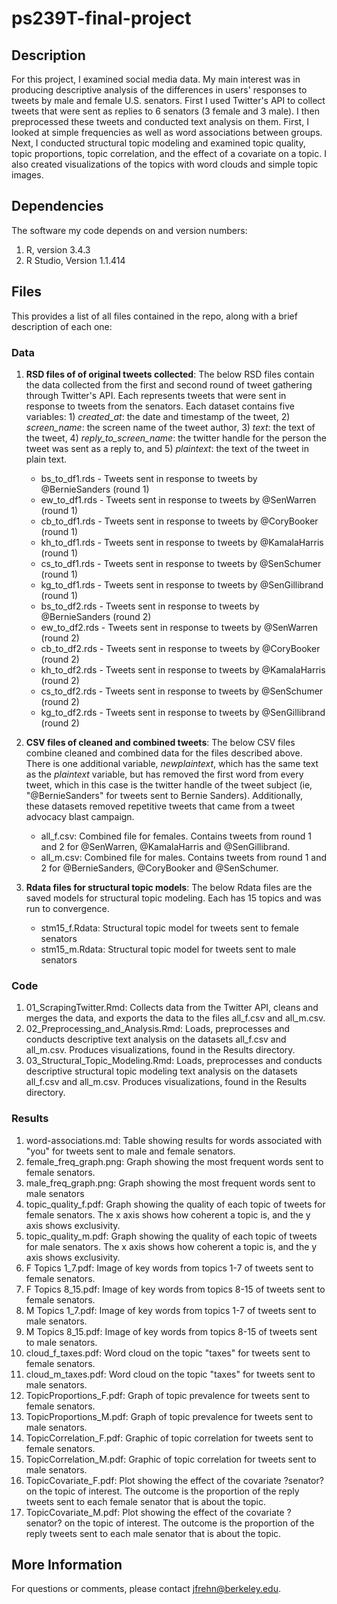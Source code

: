 # ps239T-final-project

## Description

For this project, I examined social media data. My main interest was in producing descriptive analysis of the differences in users' responses to tweets by male and female U.S. senators. First I used Twitter's API to collect tweets that were sent as replies to 6 senators (3 female and 3 male). I then preprocessed these tweets and conducted text analysis on them. First, I looked at simple frequencies as well as word associations between groups. Next, I conducted structural topic modeling and examined topic quality, topic proportions, topic correlation, and the effect of a covariate on a topic. I also created visualizations of the topics with word clouds and simple topic images. 


## Dependencies

The software my code depends on and version numbers:

1. R, version 3.4.3
2. R Studio, Version 1.1.414


## Files

This provides a list of all files contained in the repo, along with a brief description of each one:

### Data

1. **RSD files of of original tweets collected**: The below RSD files contain the data collected from the first and second round of tweet gathering through Twitter's API. Each represents tweets that were sent in response to tweets from the senators. Each dataset contains five variables: 1) *created_at*: the date and timestamp of the tweet, 2) *screen_name*: the screen name of the tweet author, 3) *text*: the text of the tweet, 4) *reply_to_screen_name*: the twitter handle for the person the tweet was sent as a reply to, and 5) *plaintext*: the text of the tweet in plain text. 
    - bs_to_df1.rds - Tweets sent in response to tweets by @BernieSanders (round 1)
    - ew_to_df1.rds - Tweets sent in response to tweets by @SenWarren (round 1)
    - cb_to_df1.rds - Tweets sent in response to tweets by @CoryBooker (round 1)
    - kh_to_df1.rds - Tweets sent in response to tweets by @KamalaHarris (round 1)
    - cs_to_df1.rds - Tweets sent in response to tweets by @SenSchumer (round 1)
    - kg_to_df1.rds - Tweets sent in response to tweets by @SenGillibrand (round 1)
    - bs_to_df2.rds - Tweets sent in response to tweets by @BernieSanders (round 2)
    - ew_to_df2.rds - Tweets sent in response to tweets by @SenWarren (round 2)
    - cb_to_df2.rds - Tweets sent in response to tweets by @CoryBooker (round 2)
    - kh_to_df2.rds - Tweets sent in response to tweets by @KamalaHarris (round 2)
    - cs_to_df2.rds - Tweets sent in response to tweets by @SenSchumer (round 2)
    - kg_to_df2.rds - Tweets sent in response to tweets by @SenGillibrand (round 2)


2. **CSV files of cleaned and combined tweets**: The below CSV files combine cleaned and combined data for the files described above. There is one additional variable, *newplaintext*, which has the same text as the *plaintext* variable, but has removed the first word from every tweet, which in this case is the twitter handle of the tweet subject (ie, "@BernieSanders" for tweets sent to Bernie Sanders). Additionally, these datasets removed repetitive tweets that came from a tweet advocacy blast campaign.   
    - all_f.csv: Combined file for females. Contains tweets from round 1 and 2 for @SenWarren, @KamalaHarris and @SenGillibrand. 
    - all_m.csv: Combined file for males. Contains tweets from round 1 and 2 for @BernieSanders, @CoryBooker and @SenSchumer.  

3. **Rdata files for structural topic models**: The below Rdata files are the saved models for structural topic modeling. Each has 15 topics and was run to convergence. 
    - stm15_f.Rdata: Structural topic model for tweets sent to female senators
    - stm15_m.Rdata: Structural topic model for tweets sent to male senators


### Code

1. 01_ScrapingTwitter.Rmd: Collects data from the Twitter API, cleans and merges the data, and exports the data to the files all_f.csv and all_m.csv. 
2. 02_Preprocessing_and_Analysis.Rmd: Loads, preprocesses and conducts descriptive text analysis on the datasets all_f.csv and all_m.csv. Produces visualizations, found in the Results directory. 
3. 03_Structural_Topic_Modeling.Rmd: Loads, preprocesses and conducts descriptive structural topic modeling text analysis on the datasets all_f.csv and all_m.csv. Produces visualizations, found in the Results directory.

### Results

1. word-associations.md: Table showing results for words associated with "you" for tweets sent to male and female senators. 
2. female_freq_graph.png: Graph showing the most frequent words sent to female senators. 
3. male_freq_graph.png: Graph showing the most frequent words sent to male senators
4. topic_quality_f.pdf: Graph showing the quality of each topic of tweets for female senators. The x axis shows how coherent a topic is, and the y axis shows exclusivity.
5. topic_quality_m.pdf: Graph showing the quality of each topic of tweets for male senators. The x axis shows how coherent a topic is, and the y axis shows exclusivity.
6. F Topics 1_7.pdf: Image of key words from topics 1-7 of tweets sent to female senators.
7. F Topics 8_15.pdf: Image of key words from topics 8-15 of tweets sent to female senators.
8. M Topics 1_7.pdf: Image of key words from topics 1-7 of tweets sent to male senators.
9. M Topics 8_15.pdf: Image of key words from topics 8-15 of tweets sent to male senators.
10. cloud_f_taxes.pdf: Word cloud on the topic "taxes" for tweets sent to female senators. 
11. cloud_m_taxes.pdf: Word cloud on the topic "taxes" for tweets sent to male senators. 
12. TopicProportions_F.pdf: Graph of topic prevalence for tweets sent to female senators. 
13. TopicProportions_M.pdf: Graph of topic prevalence for tweets sent to male senators. 
14. TopicCorrelation_F.pdf: Graphic of topic correlation for tweets sent to female senators. 
15. TopicCorrelation_M.pdf: Graphic of topic correlation for tweets sent to male senators. 
16. TopicCovariate_F.pdf: Plot showing the effect of the covariate ?senator? on the topic of interest. The outcome is the proportion of the reply tweets sent to each female senator that is about the topic.
17. TopicCovariate_M.pdf: Plot showing the effect of the covariate ?senator? on the topic of interest. The outcome is the proportion of the reply tweets sent to each male senator that is about the topic.


## More Information

For questions or comments, please contact jfrehn@berkeley.edu. 